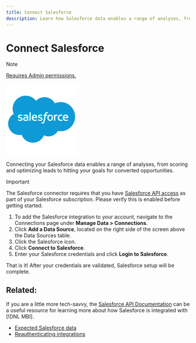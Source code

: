 ```yaml
---
title: Connect Salesforce
description: Learn how Salesforce data enables a range of analyses, from scoring and optimizing leads to hitting your goals for converted opportunities.
---
```

# Connect Salesforce

>[!NOTE]
>
>[Requires Admin permissions.](../../../administrator/user-management/user-management.md)

![](../../../assets/Salesforce_Logo.png)

Connecting your Salesforce data enables a range of analyses, from scoring and optimizing leads to hitting your goals for converted opportunities.

>[!IMPORTANT]
>
>The Salesforce connector requires that you have [Salesforce API access](../integrations/salesforce.md) as part of your Salesforce subscription. Please verify this is enabled before getting started.

1. To add the Salesforce integration to your account, navigate to the Connections page under **Manage Data > Connections**.
1. Click **Add a Data Source**, located on the right side of the screen above the Data Sources table.
1. Click the Salesforce icon.
1. Click **Connect to Salesforce**.
1. Enter your Salesforce credentials and click **Login to Salesforce**.

That is it! After your credentials are validated, Salesforce setup will be complete.

## Related:

If you are a little more tech-savvy, the [Salesforce API Documentation](https://developer.salesforce.com/docs/atlas.en-us.api_rest.meta/api_rest/intro_what_is_rest_api.htm) can be a useful resource for learning more about how Salesforce is integrated with [!DNL MBI].

* [Expected Salesforce data](../integrations/salesforce-data.md)
* [Reauthenticating integrations](https://support.magento.com/hc/en-us/articles/360016733151)
